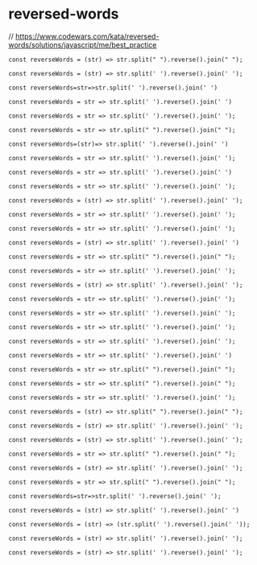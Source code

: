 # reversed-words
// https://www.codewars.com/kata/reversed-words/solutions/javascript/me/best_practice


```
const reverseWords = (str) => str.split(" ").reverse().join(" ");
```

```
const reverseWords = (str) => str.split(' ').reverse().join(' ');
```

```
const reverseWords=str=>str.split(' ').reverse().join(' ')
```

```
const reverseWords = str => str.split(' ').reverse().join(' ')
```

```
const reverseWords = str => str.split(' ').reverse().join(' ');
```

```
const reverseWords = str => str.split(" ").reverse().join(" ");
```

```
const reverseWords=(str)=> str.split(' ').reverse().join(' ')
```

```
const reverseWords = str => str.split(' ').reverse().join(' ');
```

```
const reverseWords = str => str.split(' ').reverse().join(' ')
```

```
const reverseWords = str => str.split(' ').reverse().join(' ');
```

```
const reverseWords = (str) => str.split(' ').reverse().join(' ');
```

```
const reverseWords = str => str.split(' ').reverse().join(' ');
```

```
const reverseWords = str => str.split(' ').reverse().join(' ');
```

```
const reverseWords = (str) => str.split(' ').reverse().join(' ')
```

```
const reverseWords = str => str.split(" ").reverse().join(" ");
```

```
const reverseWords = str => str.split(' ').reverse().join(' ');
```

```
const reverseWords = (str) => str.split(' ').reverse().join(' ');
```

```
const reverseWords = str => str.split(' ').reverse().join(' ');
```

```
const reverseWords = str => str.split(' ').reverse().join(' ');

```

```
const reverseWords = str => str.split(' ').reverse().join(' ');
```

```
const reverseWords = str => str.split(' ').reverse().join(' ');
```

```
const reverseWords = str => str.split(' ').reverse().join(' ')

```

```
const reverseWords = str => str.split(" ").reverse().join(" ");
```

```
const reverseWords = str => str.split(" ").reverse().join(" ");
```

```
const reverseWords = str => str.split(' ').reverse().join(' ');
```

```
const reverseWords = (str) => str.split(" ").reverse().join(" ");

```

```
const reverseWords = (str) => str.split(' ').reverse().join(' ');

```

```
const reverseWords = (str) => str.split(' ').reverse().join(' ');
```

```
const reverseWords = str => str.split(" ").reverse().join(" ");
```

```
const reverseWords = (str) => str.split(' ').reverse().join(' ');

```

```
const reverseWords = str => str.split(" ").reverse().join(" ");
```

```
const reverseWords=str=>str.split(' ').reverse().join(' ');
```

```
const reverseWords = (str) => str.split(' ').reverse().join(' ')

```

```
const reverseWords = (str) => (str.split(' ').reverse().join(' '));
```

```
const reverseWords = (str) => str.split(' ').reverse().join(' ');
```

```
const reverseWords = (str) => str.split(' ').reverse().join(' ');
```
